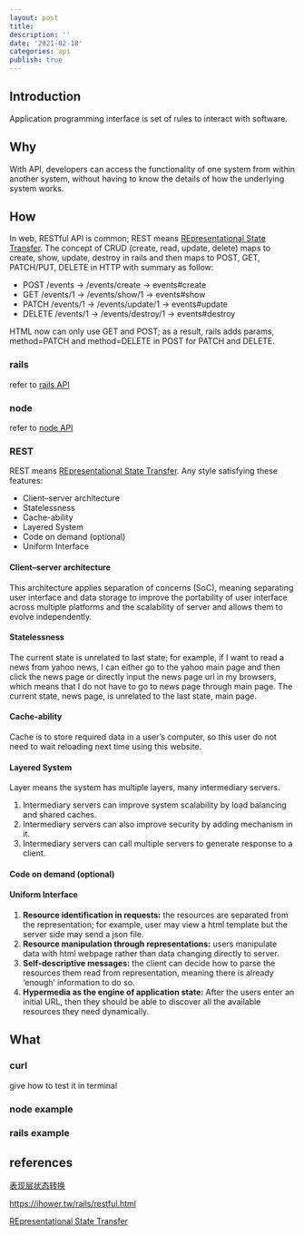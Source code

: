 ```yaml
---
layout: post
title:
description: ''
date: '2021-02-18'
categories: api
publish: true
---
```


## Introduction

Application programming interface is set of rules to interact with software.

## Why

With API, developers can access the functionality of one system from within another system, without having to know the details of how the underlying system works.

## How

In web, RESTful API is common; REST means [REpresentational State Transfer](https://en.wikipedia.org/wiki/Representational_state_transfer). The concept of CRUD (create, read, update, delete) maps to create, show, update, destroy in rails and then maps to POST, GET, PATCH/PUT, DELETE in HTTP with summary as follow:

* POST /events -> /events/create -> events#create
* GET /events/1 -> /events/show/1 -> events#show
* PATCH /events/1 -> /events/update/1 -> events#update
* DELETE /events/1 -> /events/destroy/1 -> events#destroy

HTML now can only use GET and POST; as a result, rails adds params, method=PATCH and method=DELETE in POST for PATCH and DELETE.

### rails

refer to [rails API]({{site.baseurl}}/rails/2022/02/05/routes.html)

### node

refer to [node API](http://localhost:4000/blog/node/2022/12/30/overview.html#restful-api)

### REST

REST means [REpresentational State Transfer](https://en.wikipedia.org/wiki/Representational_state_transfer). Any style satisfying these features:

* Client–server architecture
* Statelessness
* Cache-ability
* Layered System
* Code on demand (optional)
* Uniform Interface

#### Client–server architecture

This architecture applies separation of concerns (SoC), meaning separating user interface and data storage to improve the portability of user interface across multiple platforms and the scalability of server and allows them to evolve independently.

#### Statelessness

The current state is unrelated to last state; for example, if I want to read a news from yahoo news, I can either go to the yahoo main page and then click the news page or directly input the news page url in my browsers, which means that I do not have to go to news page through main page. The current state, news page, is unrelated to the last state, main page.

#### Cache-ability

Cache is to store required data in a user’s computer, so this user do not need to wait reloading next time using this website.

#### Layered System

Layer means the system has multiple layers, many intermediary servers.

1. Intermediary servers can improve system scalability by load balancing and shared caches.
2. Intermediary servers can also improve security by adding mechanism in it.
3. Intermediary servers can call multiple servers to generate response to a client.

#### Code on demand (optional)

#### Uniform Interface

1. **Resource identification in requests:** the resources are separated from the representation; for example, user may view a html template but the server side may send a json file.
2. **Resource manipulation through representations:** users manipulate data with html webpage rather than data changing directly to server.
3. **Self-descriptive messages:** the client can decide how to parse the resources them read from representation, meaning there is already ‘enough’ information to do so.
4. **Hypermedia as the engine of application state:** After the users enter an initial URL, then they should be able to discover all the available resources they need dynamically.

## What

### curl

give how to test it in terminal

### node example

### rails example

## references

[表现层状态转换](https://zh.wikipedia.org/wiki/%E8%A1%A8%E7%8E%B0%E5%B1%82%E7%8A%B6%E6%80%81%E8%BD%AC%E6%8D%A2)

https://ihower.tw/rails/restful.html

[REpresentational State Transfer](https://en.wikipedia.org/wiki/Representational_state_transfer)